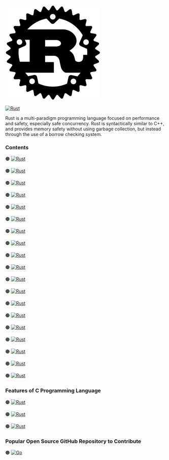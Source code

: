 ![Rust-logo](https://github.com/shafiunmiraz0/Rust-Crash-Course/blob/main/Asset/Rust.png)

[![Rust](https://img.shields.io/badge/Rust%20Programming-Language-A7780C?style=for-the-badge)](https://www.rust-lang.org/)


Rust is a multi-paradigm programming language focused on performance and safety, especially safe concurrency. Rust is syntactically similar to C++, and provides memory safety without using garbage collection, but instead through the use of a borrow checking system.
### Contents

🟠 [![Rust](https://img.shields.io/badge/Introduction%20of-Rust%20Programming%20Language-A7780C?style=flat)]()

🟠 [![Rust](https://img.shields.io/badge/Install-Rust-A7780C?style=flat)]()

🟠 [![Rust](https://img.shields.io/badge/Creating%20a-file-A7780C?style=flat)]()

🟠 [![Rust](https://img.shields.io/badge/Cargo%20Init-&%20Build-A7780C?style=flat)]()

🟠 [![Rust](https://img.shields.io/badge/Print-&%20Formatting-A7780C?style=flat)]()

🟠 [![Rust](https://img.shields.io/badge/Introduction%20to-Variables-A7780C?style=flat)]()

🟠 [![Rust](https://img.shields.io/badge/Introduction%20to-Data%20Types-A7780C?style=flat)]()

🟠 [![Rust](https://img.shields.io/badge/Introduction%20to-Strings-A7780C?style=flat)]()

🟠 [![Rust](https://img.shields.io/badge/Introduction%20to-Tuples-A7780C?style=flat)]()

🟠 [![Rust](https://img.shields.io/badge/Introduction%20to-Arrays-A7780C?style=flat)]()

🟠 [![Rust](https://img.shields.io/badge/Introduction%20to-Vectors-A7780C?style=flat)]()

🟠 [![Rust](https://img.shields.io/badge/Introduction%20to-Recover-A7780C?style=flat)]()

🟠 [![Rust](https://img.shields.io/badge/Introduction%20to-Conditionals-A7780C?style=flat)]()

🟠 [![Rust](https://img.shields.io/badge/Introduction%20to-Loops-A7780C?style=flat)]()

🟠 [![Rust](https://img.shields.io/badge/Introduction%20to-Functions-A7780C?style=flat)]()

🟠 [![Rust](https://img.shields.io/badge/Introduction%20to-Pointers%20&%20Reference-A7780C?style=flat)]()

🟠 [![Rust](https://img.shields.io/badge/Introduction%20to-Structs-A7780C?style=flat)]()

🟠 [![Rust](https://img.shields.io/badge/Introduction%20to-Enums-A7780C?style=flat)]()

🟠 [![Rust](https://img.shields.io/badge/Introduction%20to-Command%20Line%20Args-A7780C?style=flat)]()


### Features of C Programming Language

🟠 [![Rust](https://img.shields.io/badge/Game-Engines-A7780C?style=flat)]()

🟠 [![Rust](https://img.shields.io/badge/Operating-Systems-A7780C?style=flat)]()

🟠 [![Rust](https://img.shields.io/badge/File-Systems-A7780C?style=flat)]()

### Popular Open Source GitHub Repository to Contribute

🟠 [![Go](https://img.shields.io/badge/Rust-Lang-A7780C?style=flat)](https://github.com/rust-lang/rust)
